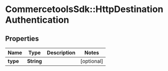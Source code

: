 # CommercetoolsSdk::HttpDestinationAuthentication

## Properties
Name | Type | Description | Notes
------------ | ------------- | ------------- | -------------
**type** | **String** |  | [optional] 

